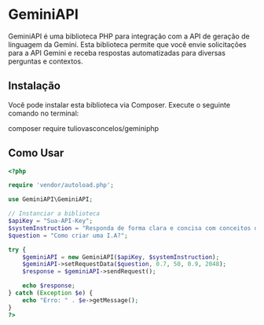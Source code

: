 # GeminiAPI

GeminiAPI é uma biblioteca PHP para integração com a API de geração de linguagem da Gemini. Esta biblioteca permite que você envie solicitações para a API Gemini e receba respostas automatizadas para diversas perguntas e contextos.

## Instalação

Você pode instalar esta biblioteca via Composer. Execute o seguinte comando no terminal:

composer require tuliovasconcelos/geminiphp


## Como Usar

```php
<?php

require 'vendor/autoload.php';

use GeminiAPI\GeminiAPI;

// Instanciar a biblioteca
$apiKey = "Sua-API-Key";
$systemInstruction = "Responda de forma clara e concisa com conceitos do PHP.";
$question = "Como criar uma I.A?";

try {
    $geminiAPI = new GeminiAPI($apiKey, $systemInstruction);
    $geminiAPI->setRequestData($question, 0.7, 50, 0.9, 2048);
    $response = $geminiAPI->sendRequest();

    echo $response;
} catch (Exception $e) {
    echo "Erro: " . $e->getMessage();
}
?>
